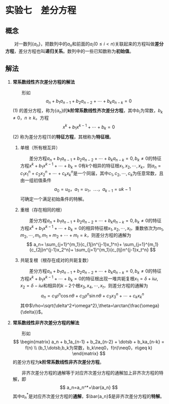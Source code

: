 # 实验七　差分方程

## 概念

&emsp;&emsp;对一数列$\{a_n\}$，把数列中的$a_n$和前面的$a_i$$(0 \leq i \lt n)$关联起来的方程叫做**差分方程**，差分方程也叫**递归关系**。数列中的一些已知数称为**初始值**。

## 解法

1. **常系数线性齐次差分方程的解法**

    &emsp;&emsp;形如
    $$
    a_n + b_1a_{n-1} + b_2a_{n-2} + \dotsb + b_ka_{n-k} = 0
    $$ (1)
    的差分方程，称为$\{a_n\}$的**k阶常系数线性齐次差分方程**，其中$b_i$为常数，$b_k \neq 0$，$n \geq k$。方程
    $$ x^k +b_1x^{k-1} + \dotsb + b_k = 0 $$ (2)
    称为差分方程(1)的**特征方程**，其根称为**特征根**。

    1. 单根（所有根互异）

        &emsp;&emsp;差分方程$a_n + b_1a_{n-1} + b_2a_{n-2} + \dotsb + b_ka_{n-k} = 0,b_k \neq 0$的特征方程$x^k +b_1x^{k-1} + \dotsb + b_k = 0$有$k$个相异的特征根$x_1,x_2, \dotsb ,x_k$，则$a_n=c_1x_1^n+c_2x_2^n+ \dotsb + c_kx_k^n$是一个同届，其中$c_1,c_2, \dotsb ,c_k$为任意常数，且由一组初值条件
        $$a_0=u_0，a_1=u_1，\dotsb，a_{k-1}=u{k-1}$$
        可确定一个满足初始条件的特解。

    2. 重根（存在相同的根）

        &emsp;&emsp;差分方程$a_n + b_1a_{n-1} + b_2a_{n-2} + \dotsb + b_ka_{n-k} = 0,b_k \neq 0$的特征方程$x^k +b_1x^{k-1} + \dotsb + b_k = 0$的相异特征根$x_1,x_2, \dotsb ,x_t$，重数依次为$m_1,m_2, \dotsb ,m_t,m_1+m_2+ \dotsb +m_t=k$，则差分方程的通解为
        $$ a_n= \sum_{j=1}^{m_1}{c_{1j}n^{j-1}x_1^n}+ \sum_{j=1}^{m_1}{c_{2j}n^{j-1}x_2^n}+ \sum_{j=1}^{m_1}{c_{tj}n^{j-1}x_t^n} $$

    3. 共轭复根（根存在成对的共轭复数）

        &emsp;&emsp;差分方程$a_n + b_1a_{n-1} + b_2a_{n-2} + \dotsb + b_ka_{n-k} = 0,b_k \neq 0$的特征方程$x^k +b_1x^{k-1} + \dotsb + b_k = 0$的特征根出现一堆共轭复根$x_1= \delta+i\omega,x_2= \delta-i\omega$和相异的$k-2$个根$x_3,x_4, \dotsb ,x_t$，则差分方程的通解为
        $$ a_n=c_1\rho^n\cos{n\theta}+c_2 \rho^n \sin{n\theta}+c_3x_3^n+\dotsb+c_kx_k^n $$
        其中$\rho=\sqrt{\delta^2+\omega^2},\theta=\arctan{\frac{\omega}{\delta}}$。

2. **常系数线性非齐次差分方程的解法**

    &emsp;&emsp;形如
    $$
    \begin{matrix}
        a_n + b_1a_{n-1} + b_2a_{n-2} + \dotsb + b_ka_{n-k} = f(n) \\
        (b_1,\dotsb,b_k为常数，b_k\neq0，f(n)\neq0，n\geq k)
    \end{matrix}
    $$
    的差分方程为**k阶常系数线性非齐次差分方程**。

    &emsp;&emsp;非齐次差分方程的通解等于对应齐次差分方程的通解加上非齐次方程的特解，即
    $$ a_n=a_n^*+\bar{a_n} $$
    其中$a_n^*$是对应齐次差分方程的**通解**，$\bar{a_n}$是非齐次差分方程的**特解**。
